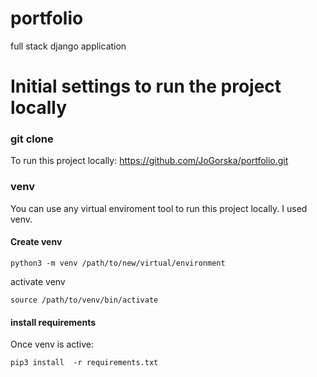 # portfolio
full stack django application


# Initial settings to run the project locally
### git clone
To run this project locally:
https://github.com/JoGorska/portfolio.git

### venv
You can use any virtual enviroment tool to run this project locally. I used venv.

#### Create venv
```
python3 -m venv /path/to/new/virtual/environment
```
activate venv
```
source /path/to/venv/bin/activate

```
#### install requirements
Once venv is active:

```
pip3 install  -r requirements.txt
```